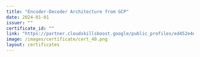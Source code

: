 ```yaml
---
title: "Encoder-Decoder Architecture from GCP"
date: 2024-01-01
issuer: ""
certificate_id: ""
link: "https://partner.cloudskillsboost.google/public_profiles/ed452e4e-3f3e-4a3e-b278-cf5db1d98338/badges/3855355"
image: /images/certificate/cert_40.png
layout: certificates
---
```

